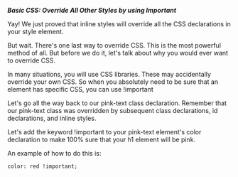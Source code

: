 ***Basic CSS: Override All Other Styles by using Important***

Yay! We just proved that inline styles will override all the CSS declarations in your style element.

But wait. There's one last way to override CSS. This is the most powerful method of all. But before we do it, let's talk about why you would ever want to override CSS.

In many situations, you will use CSS libraries. These may accidentally override your own CSS. So when you absolutely need to be sure that an element has specific CSS, you can use !important

Let's go all the way back to our pink-text class declaration. Remember that our pink-text class was overridden by subsequent class declarations, id declarations, and inline styles.


Let's add the keyword !important to your pink-text element's color declaration to make 100% sure that your h1 element will be pink.

An example of how to do this is:

```html
color: red !important;
```
